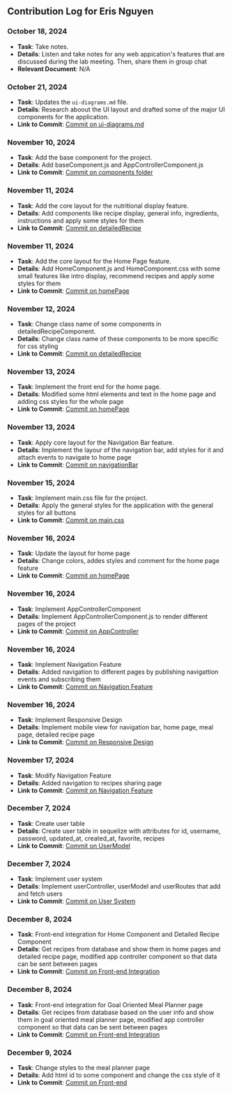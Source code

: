 ## Contribution Log for Eris Nguyen

### October 18, 2024
- **Task**: Take notes.
- **Details**: Listen and take notes for any web appication's features that are discussed during the lab meeting. Then, share them in group chat
- **Relevant Document**: N/A

### October 21, 2024
- **Task**: Updates the `ui-diagrams.md` file.
- **Details**: Research aboout the UI layout and drafted some of the major UI components for the application.
- **Link to Commit**: [Commit on ui-diagrams.md](https://github.com/mya03/Meal-Planner/commit/ac472ba8c5e85320bf7519aab80b28ca17209e32)

### November 10, 2024
- **Task**: Add the base component for the project.
- **Details**: Add baseComponent.js and AppControllerComponent.js
- **Link to Commit**: [Commit on components folder](https://github.com/mya03/Meal-Planner/commit/36aa1a4d83d0d60e541a5b95965673b5e25c9ee1)

### November 11, 2024
- **Task**: Add the core layout for the nutritional display feature.
- **Details**: Add components like recipe display, general info, ingredients, instructions and apply some styles for them
- **Link to Commit**: [Commit on detailedRecipe](https://github.com/mya03/Meal-Planner/commit/e624bfd20c08b3450f92a015aafe758df068b56a)

### November 11, 2024
- **Task**: Add the core layout for the Home Page feature.
- **Details**: Add HomeComponent.js and HomeComponent.css with some small features like intro display, recommend recipes and apply some styles for them
- **Link to Commit**: [Commit on homePage](https://github.com/mya03/Meal-Planner/commit/f2299615005bdda117f30091a330a1aa46513dd4)

### November 12, 2024
- **Task**: Change class name of some components in detailedRecipeComponent.
- **Details**: Change class name of these components to be more specific for css styling 
- **Link to Commit**: [Commit on detailedRecipe](https://github.com/mya03/Meal-Planner/commit/936eb852b8e7eeb72b79ddd7f4e8695f862c8ba9)

### November 13, 2024
- **Task**: Implement the front end for the home page.
- **Details**: Modified some html elements and text in the home page and adding css styles for the whole page
- **Link to Commit**: [Commit on homePage](https://github.com/mya03/Meal-Planner/commit/fc227bbb60d01295daadfbb074eb3b3b4ece538e)

### November 13, 2024
- **Task**: Apply core layout for the Navigation Bar feature.
- **Details**: Implement the layour of the navigation bar, add styles for it and attach events to navigate to home page
- **Link to Commit**: [Commit on navigationBar](https://github.com/mya03/Meal-Planner/commit/0157e49ec38733e97b29ed79c229126c494b33f6)

### November 15, 2024
- **Task**: Implement main.css file for the project.
- **Details**: Apply the general styles for the application with the general styles for all buttons
- **Link to Commit**: [Commit on main.css](https://github.com/mya03/Meal-Planner/commit/6c56b48a182009596696b84c26cdc2d10fb84273)

### November 16, 2024
- **Task**: Update the layout for home page
- **Details**: Change colors, addes styles and comment for the home page feature 
- **Link to Commit**: [Commit on homePage](https://github.com/mya03/Meal-Planner/commit/1fa3c68d025a22d894ea27bfdedc47d013976f84)

### November 16, 2024
- **Task**: Implement AppControllerComponent
- **Details**: Implement AppControllerComponent.js to render different pages of the project
- **Link to Commit**: [Commit on AppController](https://github.com/mya03/Meal-Planner/commit/70bad107f10390e69b2044f19278fbc2ac2c83b7)

### November 16, 2024
- **Task**: Implement Navigation Feature
- **Details**: Added navigation to different pages by publishing navigattion events and subscribing them
- **Link to Commit**: [Commit on Navigation Feature](https://github.com/mya03/Meal-Planner/commit/77a9521278dc8cdc381ee7ce01788574137a74ae)

### November 16, 2024
- **Task**: Implement Responsive Design 
- **Details**: Implement mobile view for navigation bar, home page, meal page, detailed recipe page
- **Link to Commit**: [Commit on Responsive Design](https://github.com/mya03/Meal-Planner/commit/c8cf9a47de34d162104b363f5c89515aa9a1a482)

### November 17, 2024
- **Task**: Modify Navigation Feature
- **Details**: Added navigation to recipes sharing page
- **Link to Commit**: [Commit on Navigation Feature](https://github.com/mya03/Meal-Planner/commit/ebf5c964c18a3852899193fc226a7b906fc24a55)

### December 7, 2024
- **Task**: Create user table
- **Details**: Create user table in sequelize with attributes for id, username, password, updated_at, created_at, favorite, recipes
- **Link to Commit**: [Commit on UserModel](https://github.com/mya03/Meal-Planner/commit/929cd57c1e2efa4457e2f9d652ac86a193821196)

### December 7, 2024
- **Task**: Implement user system
- **Details**: Implement userController, userModel and userRoutes that add and fetch users
- **Link to Commit**: [Commit on User System](https://github.com/mya03/Meal-Planner/commit/9f909d5797b872b5e48b067545214548027ca0e9)

### December 8, 2024
- **Task**: Front-end integration for Home Component and Detailed Recipe Component
- **Details**: Get recipes from database and show them in home pages and detailed recipe page, modified app controller component so that data can be sent between pages
- **Link to Commit**: [Commit on Front-end Integration](https://github.com/mya03/Meal-Planner/commit/721d05eb66733fb983539d721ed7b93bd1d9e0b6)

### December 8, 2024
- **Task**: Front-end integration for Goal Oriented Meal Planner page
- **Details**: Get recipes from database based on the user info and show them in goal oriented meal planner page, modified app controller component so that data can be sent between pages
- **Link to Commit**: [Commit on Front-end Integration](https://github.com/mya03/Meal-Planner/commit/ed28c1cd471ed2c786d10d07624129dae7a30e5b)

### December 9, 2024
- **Task**: Change styles to the meal planner page
- **Details**: Add html id to some component and change the css style of it
- **Link to Commit**: [Commit on Front-end](https://github.com/mya03/Meal-Planner/commit/9e08f2946d0bd5502c778eb515e3f0658e42f2c6)


